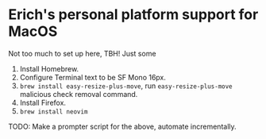 # Erich's personal platform support for MacOS

Not too much to set up here, TBH! Just some

1. Install Homebrew.
1. Configure Terminal text to be SF Mono 16px.
1. `brew install easy-resize-plus-move`, run `easy-resize-plus-move` malicious check removal command.
1. Install Firefox.
1. `brew install neovim`

TODO: Make a prompter script for the above, automate incrementally.
